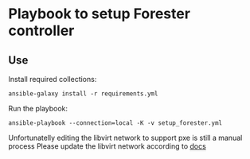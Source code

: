 # Playbook to setup Forester controller

## Use

Install required collections:

```
ansible-galaxy install -r requirements.yml
```

Run the playbook:

```
ansible-playbook --connection=local -K -v setup_forester.yml
```

Unfortunatelly editing the libvirt network to support pxe is still a manual process
Please update the libvirt network according to [docs](https://foresterorg.github.io/docs/contributing/#libvirt-setup)